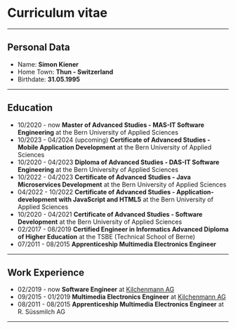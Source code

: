 # Curriculum vitae
***
## Personal Data
* Name: **Simon Kiener**
* Home Town: **Thun - Switzerland**
* Birthdate: **31.05.1995** 

***

## Education
* 10/2020 - now **Master of Advanced Studies - MAS-IT Software Engineering** at the Bern University of Applied Sciences
* 10/2023 - 04/2024 (upcoming) **Certificate of Advanced Studies - Mobile Application Development** at the Bern University of Applied Sciences
* 10/2020 - 04/2023 **Diploma of Advanced Studies - DAS-IT Software Engineering** at the Bern University of Applied Sciences
* 10/2022 - 04/2023 **Certificate of Advanced Studies - Java Microservices Development** at the Bern University of Applied Sciences
* 04/2022 - 10/2022 **Certificate of Advanced Studies - Application-development with JavaScript and HTML5** at the Bern University of Applied Sciences
* 10/2020 - 04/2021 **Certificate of Advanced Studies - Software Development** at the Bern University of Applied Sciences
* 02/2017 - 08/2019 **Certified Engineer in Informatics Advanced Diploma of Higher Education** at the TSBE (Technical School of Berne)
* 07/2011 - 08/2015 **Apprenticeship Multimedia Electronics Engineer** 

***

## Work Experience
* 02/2019 - now **Software Engineer** at [Kilchenmann AG](https://www.kilchenmann.ch)
* 09/2015 - 01/2019 **Multimedia Electronics Engineer** at [Kilchenmann AG](https://www.kilchenmann.ch)
* 08/2011 - 08/2015 **Apprenticeship Multimedia Electronics Engineer** at R. Süssmilch AG

***
